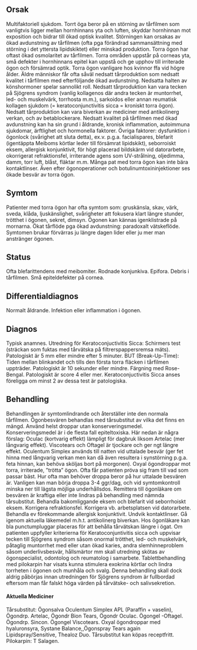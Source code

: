 ## Orsak

Multifaktoriell sjukdom. Torrt öga beror på en störning av tårfilmen som vanligtvis ligger mellan hornhinnans yta och luften, skyddar hornhinnan mot exposition och bidrar till ökad optisk kvalitet. Störningen kan orsakas av ökad avdunstning av tårfilmen (ofta pga förändrad sammansättning med störning i det yttersta lipidskiktet) eller minskad produktion. Torra ögon har oftast ökad osmolaritet av tårfilmen. Torra områden uppstår på corneas yta, små defekter i hornhinnans epitel kan uppstå och ge upphov till irriterade ögon och försämrad optik.
Torra ögon vanligare hos kvinnor ffa vid högre ålder. Äldre människor får ofta såväl nedsatt tårproduktion som nedsatt kvalitet i tårfilmen med efterföljande ökad avdunstning. Nedsatta halten av könshormoner spelar sannolikt roll. Nedsatt tårproduktion kan vara tecken på Sjögrens syndrom (vanlig kollagenos där andra tecken är muntorrhet, led- och muskelvärk, torrhosta m.m.), sarkoidos eller annan reumatisk kollagen sjukdom (= keratoconjunctivitis sicca = kroniskt torra ögon). Nedsatt tårproduktion kan vara biverkan av mediciner med antikolinerg verkan, och av betablockerare.
Nedsatt kvalitet på tårfilmen med ökad avdunstning kan ha sin grund i åldrande, kronisk inflammation, autoimmuna sjukdomar, ärftlighet och hormonella faktorer. Övriga faktorer: dysfunktion i ögonlock (svårighet att sluta detta), ex.v. p.g.a. facialispares, blefarit (igentäppta Meiboms körtlar leder till försämrat lipidskikt), seborroiskt eksem, allergisk konjunktivit, för högt placerad bildskärm vid datorarbete, okorrigerat refraktionsfel, irriterande agens som UV-strålning, oljedimma, damm, torr luft, blåst, fläktar m.m. Många pat med torra ögon kan inte bära kontaktlinser. Även efter ögonoperationer och botulinumtoxininjektioner ses ökade besvär av torra ögon.

## Symtom

Patienter med torra ögon har ofta symtom som: gruskänsla, skav, värk, sveda, klåda, ljuskänslighet, svårigheter att fokusera klart längre stunder, trötthet i ögonen, sekret, dimsyn. Ögonen kan kännas igenklistrade på mornarna. Ökat tårflöde pga ökad avdunstning: paradoxalt vätskeflöde. Symtomen brukar förvärras ju längre dagen lider eller ju mer man anstränger ögonen.

## Status

Ofta blefarittendens med meibomiter. Rodnade konjunkiva. Epifora. Debris i tårfilmen. Små epiteldefekter på cornea.

## Differentialdiagnos

Normalt åldrande. Infektion eller inflammation i ögonen.

## Diagnos

Typisk anamnes. Utredning för Keratoconjuctivitis Sicca:
Schirmers test (sträckan som fuktas med tårvätska på filtrerspappersremsa mäts). Patologiskt är 5 mm eller mindre efter 5 minuter. BUT (Break-Up-Time): Tiden mellan blinkandet och tills den första torra fläcken i tårfilmen uppträder. Patologiskt är 10 sekunder eller mindre. Färgning med Rose-Bengal. Patologiskt är score 4 eller mer. Keratoconjuctivitis Sicca anses föreligga om minst 2 av dessa test är patologiska.

## Behandling

Behandlingen är symtomlindrande och återställer inte den normala tårfilmen. Ögonbesvären behandlas med tårsubstitut av vilka det finns en mängd. Använd helst droppar utan konserveringsmedel. Konserveringsmedel är i de flesta fall epiteltoxiska. Här nedan är några förslag: Oculac (kortvarig effekt) lämpligt för dagbruk liksom Artelac (mer långvarig effekt). Viscotears och Oftagel är tjockare och ger ngt längre effekt. Oculentum Simplex används till natten vid uttalade besvär (ger fet hinna med långvarig verkan men kan då även resultera i synstörning p.g.a. feta hinnan, kan behöva sköljas bort på morgonen). Oxyal ögondroppar mot torra, irriterade, ”trötta” ögon. Ofta får patienten pröva sig fram till vad som passar bäst.
Hur ofta man behöver droppa beror på hur uttalade besvären är. Vanligen kan man börja droppa 3-4 ggr/dag, och vid symtomkontroll minska ner till lägsta möjliga underhållsdos.
Remittera till ögonläkare om besvären är kraftiga eller inte lindras på behandling med nämnda tårsubstitut. Behandla bakomliggande eksem och blefarit vid seborrhoiskt eksem. Korrigera refraktionsfel. Korrigera vb. arbetsplatsen vid datorarbete. Behandla ev förekommande allergisk konjunktivit. Undvik kontaktlinser. Gå igenom aktuella läkemedel m.h.t. antikolinerg biverkan. Hos ögonläkare kan bla punctumpluggar placeras för att behålla tårvätskan längre i ögat.
Om patienten uppfyller kriterierna för Keratoconjuntivitis sicca och uppvisar tecken till Sjögrens syndrom såsom onormal trötthet, led- och muskelvärk, påtaglig muntorrhet med eller utan ökad karies, andra slemhinneproblem såsom underlivsbesvär, hållsmärtor mm skall utredning skötas av ögonspecialist, odontolog och reumatolog i samarbete. Tablettbehandling med pilokarpin har visats kunna stimulera exokrina körtlar och lindra torrheten i ögonen och munhåla och svalg. Denna behandling skall dock aldrig påbörjas innan utredningen för Sjögrens syndrom är fullbordad eftersom man får falskt höga värden på tårvätske- och salivsekretion.

#### Aktuella Mediciner

Tårsubstitut: Ögonsalva Oculentum Simplex APL (Paraffin + vaselin), Ögondrp. Artelac, Ögondr Bion Tears, Ögondr Oculac. Ögongel -Oftagel. Ögondrp. Sincon. Ögongel Viscotears. Oxyal ögondroppar med hyaluronsyra, Systane Balance,,Ögonspray Tears again Lipidspray/Sensitive, Thealoz Duo. Tårsubstitut kan köpas receptfritt.
Pilokarpin: T Salagen.

